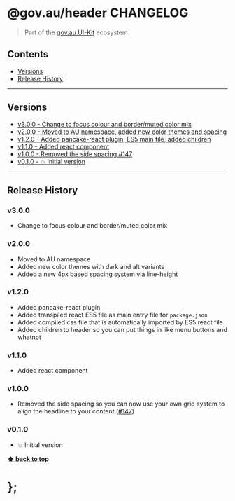 @gov.au/header CHANGELOG
======================

> Part of the [gov.au UI-Kit](https://github.com/govau/uikit/) ecosystem.


## Contents

* [Versions](#install)
* [Release History](#release-history)


----------------------------------------------------------------------------------------------------------------------------------------------------------------


## Versions

* [v3.0.0 - Change to focus colour and border/muted color mix](v300)
* [v2.0.0 - Moved to AU namespace, added new color themes and spacing](v200)
* [v1.2.0 - Added pancake-react plugin, ES5 main file, added children](v120)
* [v1.1.0 - Added react component](v110)
* [v1.0.0 - Removed the side spacing #147](v100)
* [v0.1.0 - 💥 Initial version](v010)


----------------------------------------------------------------------------------------------------------------------------------------------------------------


## Release History

### v3.0.0

- Change to focus colour and border/muted color mix


### v2.0.0

- Moved to AU namespace
- Added new color themes with dark and alt variants
- Added a new 4px based spacing system via line-height


### v1.2.0

- Added pancake-react plugin
- Added transpiled react ES5 file as main entry file for `package.json`
- Added compiled css file that is automatically imported by ES5 react file
- Added children to header so you can put things in like menu buttons and whatnot


### v1.1.0

- Added react component


### v1.0.0

- Removed the side spacing so you can now use your own grid system to align the headline to your content
	([#147](https://github.com/govau/uikit/issues/147))


### v0.1.0

- 💥 Initial version


**[⬆ back to top](#contents)**


# };
